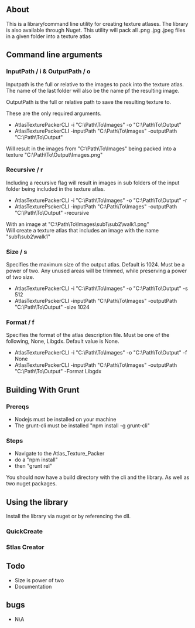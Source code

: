 ## About
This is a library/command line utility for creating texture atlases. The library is also available through Nuget. This utility will pack all .png .jpg .jpeg files in a given folder into a texture atlas

## Command line arguments

### InputPath / i & OutputPath / o
Inputpath is the full or relative to the images to pack into the texture atlas. The name of the last folder will also be the name pf the resulting image. 

OutputPath is the full or relative path to save the resulting texture to.

These are the only required arguments.

* AtlasTexturePackerCLI -i "C:\Path\To\Images" -o "C:\Path\To\Output"
* AtlasTexturePsckerCLI -inputPath "C:\Path\To\Images" -outputPath "C:\Path\To\Output"

Will result in the images from "C:\Path\To\Images" being packed into a texture "C:\Path\To\Output\Images.png"

### Recursive / r
Including a recursive flag will result in images in sub folders of the input folder being included in the texture atlas.

* AtlasTexturePackerCLI -i "C:\Path\To\Images" -o "C:\Path\To\Output" -r
* AtlasTexturePsckerCLI -inputPath "C:\Path\To\Images" -outputPath "C:\Path\To\Output" -recursive

With an image at "C:\Path\To\Images\sub1\sub2\walk1.png"  
Will create a texture atlas that includes an image with the name "sub1\sub2\walk1"
### Size / s

Specifies the maximum size of the output atlas. Default is 1024. Must be a power of two. Any unused areas will be trimmed, while preserving a power of two size.

* AtlasTexturePackerCLI -i "C:\Path\To\Images" -o "C:\Path\To\Output" -s 512
* AtlasTexturePsckerCLI -inputPath "C:\Path\To\Images" -outputPath "C:\Path\To\Output" -size 1024

### Format / f

Specifies the format of the atlas description file. Must be one of the following, None, Libgdx. Default value is None.

* AtlasTexturePackerCLI -i "C:\Path\To\Images" -o "C:\Path\To\Output" -f None
* AtlasTexturePsckerCLI -inputPath "C:\Path\To\Images" -outputPath "C:\Path\To\Output" -Format Libgdx

## Building With Grunt

### Prereqs

* Nodejs must be installed on your machine
* The grunt-cli must be installed "npm install -g grunt-cli"

### Steps

* Navigate to the Atlas_Texture_Packer
* do a "npm install"
* then "grunt rel"

You should now have a build directory with the cli and the library. As well as two nuget packages.

## Using the library

Install the library via nuget or by referencing the dll.

### QuickCreate

### Stlas Creator

## Todo

* Size is power of two
* Documentation

## bugs

* N\A

